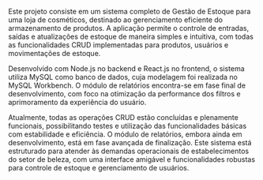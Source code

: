 Este projeto consiste em um sistema completo de Gestão de Estoque para uma loja de cosméticos, destinado ao gerenciamento eficiente do armazenamento de produtos. A aplicação permite o controle de entradas, saídas e atualizações de estoque de maneira simples e intuitiva, com todas as funcionalidades CRUD implementadas para produtos, usuários e movimentações de estoque.

Desenvolvido com Node.js no backend e React.js no frontend, o sistema utiliza MySQL como banco de dados, cuja modelagem foi realizada no MySQL Workbench. O módulo de relatórios encontra-se em fase final de desenvolvimento, com foco na otimização da performance dos filtros e aprimoramento da experiência do usuário.

Atualmente, todas as operações CRUD estão concluídas e plenamente funcionais, possibilitando testes e utilização das funcionalidades básicas com estabilidade e eficiência. O módulo de relatórios, embora ainda em desenvolvimento, está em fase avançada de finalização. Este sistema está estruturado para atender às demandas operacionais de estabelecimentos do setor de beleza, com uma interface amigável e funcionalidades robustas para controle de estoque e gerenciamento de usuários.
